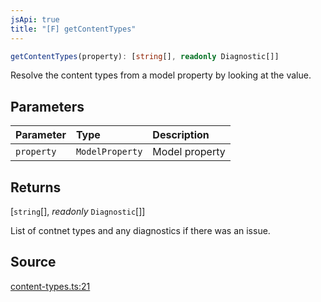 ```yaml
---
jsApi: true
title: "[F] getContentTypes"
---
```


```ts
getContentTypes(property): [string[], readonly Diagnostic[]]
```

Resolve the content types from a model property by looking at the value.

## Parameters

| Parameter  | Type            | Description    |
| :--------- | :-------------- | :------------- |
| `property` | `ModelProperty` | Model property |

## Returns

[`string`[], _readonly_ `Diagnostic`[]]

List of contnet types and any diagnostics if there was an issue.

## Source

[content-types.ts:21](https://github.com/markcowl/cadl/blob/3db15286/packages/http/src/content-types.ts#L21)
